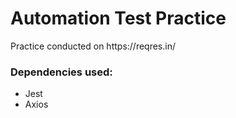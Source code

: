 # Automation Test Practice

<p>Practice conducted on https://reqres.in/</p>
<h3>Dependencies used:</h3>
<ul>
<li>Jest</li>
<li>Axios</li>
</ul>
